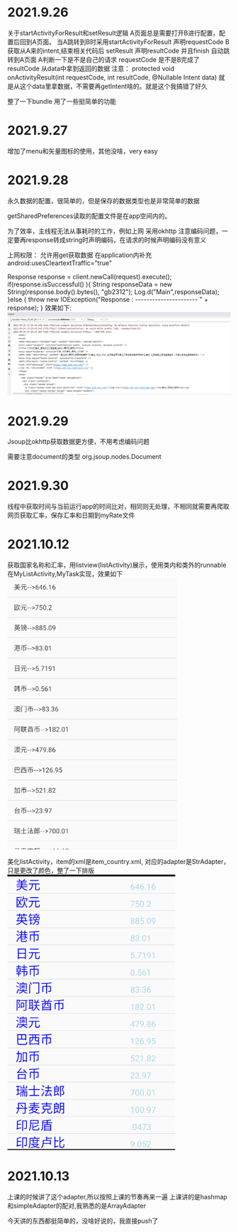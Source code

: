 # 2021.9.26
关于startActivityForResult和setResult逻辑
A页面总是需要打开B进行配置，配置后回到A页面。
当A跳转到B时采用startActivityForResult 声明requestCode
B 获取从A来的intent,结束相关代码后 setResult 声明resultCode 并且finish 自动跳转到A页面
A判断一下是不是自己的请求 requestCode  是不是B完成了resultCode 从data中拿到返回的数据
注意：
protected void onActivityResult(int requestCode, int resultCode, @Nullable Intent data) 
就是从这个data里拿数据，不需要再getIntent啥的。就是这个我搞错了好久

整了一下bundle 用了一些挺简单的功能



# 2021.9.27
增加了menu和矢量图标的使用，其他没啥，very easy

# 2021.9.28
永久数据的配置，很简单的，但是保存的数据类型也是非常简单的数据 

getSharedPreferences读取的配置文件是在app空间内的。 

为了效率，主线程无法从事耗时的工作，例如上网
采用okhttp 注意编码问题，一定要再response转成string时声明编码，在请求的时候声明编码没有意义 

上网权限：    <uses-permission android:name="android.permission.INTERNET"/>
允许用get获取数据  在application内补充 android:usesCleartextTraffic="true"

Response response = client.newCall(request).execute();
if(response.isSuccessful() ){
String responseData = new String(response.body().bytes(), "gb2312");
Log.d("Main",responseData);
}else {
throw new IOException("Response  :    ---------------------- " + response);
}
效果如下:
![](./sample_image/img.png)


# 2021.9.29

Jsoup比okhttp获取数据更方便，不用考虑编码问题

需要注意document的类型 org.jsoup.nodes.Document

# 2021.9.30

线程中获取时间与当前运行app的时间比对，相同则无处理，不相同就需要再爬取网页获取汇率，保存汇率和日期到myRate文件

# 2021.10.12

获取国家名称和汇率，用listview(listActivity)展示，使用类内和类外的runnable在MyListActivity,MyTask实现，效果如下
![](./sample_image/img_2.png)

美化listActivity，item的xml是item_country.xml, 对应的adapter是StrAdapter，只是更改了颜色，整了一下排版
![](./sample_image/img_1.png)

# 2021.10.13
上课的时候讲了这个adapter,所以按照上课的节奏再来一遍
上课讲的是hashmap 和simpleAdapter的配对,我熟悉的是ArrayAdapter<obj> 

今天讲的东西都挺简单的，没啥好说的，我直接push了